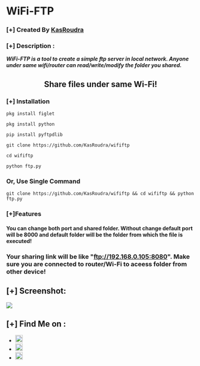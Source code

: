 # WiFi-FTP
### [+] Created By <a href="https://github.com/KasRoudra">KasRoudra</a>
### [+] Description :
***WiFi-FTP is a tool to create a simple ftp server in local network. Anyone under same wifi/router can read/write/modify the folder you shared.***
<h2 align="center">Share files under same Wi-Fi!</h2>

### [+] Installation

```pkg install figlet```

```pkg install python```

```pip install pyftpdlib```

```git clone https://github.com/KasRoudra/wififtp```

```cd wififtp```

```python ftp.py```



### Or, Use Single Command
```
git clone https://github.com/KasRoudra/wififtp && cd wififtp && python ftp.py
```
### [+]Features 
#### You can change both port and shared folder. Without change default port will be 8000 and default folder will be the folder from which the file is executed!




### Your sharing link will be like "ftp://192.168.0.105:8080". Make sure you are connected to router/Wi-Fi to aceess folder from other device!
## [+] Screenshot:
<img src="https://github.com/KasRoudra/wififtp/blob/main/ss.jpeg">

## [+] Find Me on :
<ul>
<li><a href="https://facebook.com/KasRoudra"><img src="https://github.com/KasRoudra/kasweb/raw/main/assets/facebook.png" alt="facebook" width="20px" height="20px"></a></li>
<li><a href="https://m.me/KasRoudra"><img src="https://github.com/KasRoudra/kasweb/raw/main/assets/messenger.png" alt="messenger" width="20px" height="20px"></a></li>
<li><a href="mailto:kasroudrard@gmail.com"><img src="https://github.com/KasRoudra/kasweb/raw/main/assets/gmail.png" alt="email" width="20px" height="20px"></a></li>
</ul>
